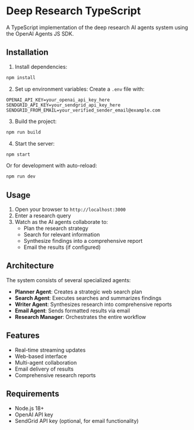 # Deep Research TypeScript

A TypeScript implementation of the deep research AI agents system using the OpenAI Agents JS SDK.

## Installation

1. Install dependencies:
```bash
npm install
```

2. Set up environment variables:
Create a `.env` file with:
```
OPENAI_API_KEY=your_openai_api_key_here
SENDGRID_API_KEY=your_sendgrid_api_key_here
SENDGRID_FROM_EMAIL=your_verified_sender_email@example.com
```

3. Build the project:
```bash
npm run build
```

4. Start the server:
```bash
npm start
```

Or for development with auto-reload:
```bash
npm run dev
```

## Usage

1. Open your browser to `http://localhost:3000`
2. Enter a research query
3. Watch as the AI agents collaborate to:
   - Plan the research strategy
   - Search for relevant information
   - Synthesize findings into a comprehensive report
   - Email the results (if configured)

## Architecture

The system consists of several specialized agents:

- **Planner Agent**: Creates a strategic web search plan
- **Search Agent**: Executes searches and summarizes findings
- **Writer Agent**: Synthesizes research into comprehensive reports
- **Email Agent**: Sends formatted results via email
- **Research Manager**: Orchestrates the entire workflow

## Features

- Real-time streaming updates
- Web-based interface
- Multi-agent collaboration
- Email delivery of results
- Comprehensive research reports

## Requirements

- Node.js 18+ 
- OpenAI API key
- SendGrid API key (optional, for email functionality)
